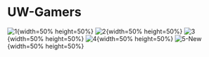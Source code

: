 # UW-Gamers
![1](https://github.com/sarazufi/UW-Gamers/assets/78436156/ddda2500-976e-445b-a810-e57adddccbd1){width=50% height=50%}
![2](https://github.com/sarazufi/UW-Gamers/assets/78436156/54ef19f6-3fdf-4d74-91f3-c2061b68b85f){width=50% height=50%}
![3](https://github.com/sarazufi/UW-Gamers/assets/78436156/a89b1526-062a-4be1-a403-a3973ca4ea66){width=50% height=50%}
![4](https://github.com/sarazufi/UW-Gamers/assets/78436156/6c435d96-61c3-4f5f-b364-ae1c79e07cf0){width=50% height=50%}
![5-New](https://github.com/sarazufi/UW-Gamers/assets/78436156/ff548b17-80cd-468d-9c8b-d5a3d70b48f1){width=50% height=50%}


